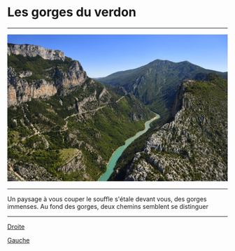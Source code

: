 # Les gorges du verdon
***
![Gorges du Verdon](https://github.com/Yacine-Oussadi/TP_Techmed_Groupe_1_Labyrinth/blob/main/Images/Gorges_du_Verdon.jpg)
***
Un paysage à vous couper le souffle s'étale devant vous, des gorges immenses. Au fond des gorges, deux chemins semblent se distinguer

***

[Droite](https://github.com/Yacine-Oussadi/TP_Techmed_Groupe_1_Labyrinth/blob/main/UCA.md)

[Gauche](https://github.com/Yacine-Oussadi/TP_Techmed_Groupe_1_Labyrinth/blob/main/For%C3%AAt.md)